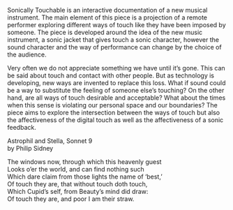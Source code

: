 Sonically Touchable is an interactive documentation of a new musical instrument. The main element of this piece is a projection of a remote performer exploring different ways of touch like they have been imposed by someone.  The piece is developed around the idea of  the new music instrument, a sonic jacket that gives touch a sonic character, however the sound character and the way of performance can change by the choice of the audience. 

Very often we do not appreciate something we have until it’s gone. This can be said about touch and contact with other people. But as technology is developing, new ways are invented to replace this loss. What if sound could be a way to substitute the feeling of someone else’s touching? On the other hand, are all ways of touch desirable and acceptable? What about the times when this sense is violating our personal space and our boundaries? The piece aims to explore the intersection between the ways of touch but also the affectiveness of the digital touch as well as the affectiveness of a sonic feedback. 

 
Astrophil and Stella, Sonnet 9  
by Philip Sidney   

The windows now, through which this heavenly guest  
Looks o’er the world, and can find nothing such  
Which dare claim from those lights the name of ‘best,’  
Of touch they are, that without touch doth touch,  
Which Cupid’s self, from Beauty’s mind did draw:  
Of touch they are, and poor I am their straw.